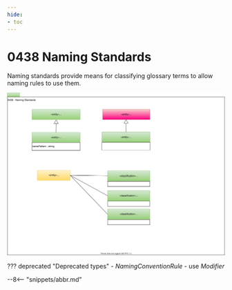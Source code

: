 ```yaml
---
hide:
- toc
---
```


<!-- SPDX-License-Identifier: CC-BY-4.0 -->
<!-- Copyright Contributors to the ODPi Egeria project. -->

# 0438 Naming Standards

Naming standards provide means for classifying glossary terms to allow naming rules to use them.

![UML](0438-Naming-Standards.svg)

??? deprecated "Deprecated types"
    - *NamingConventionRule* - use *Modifier*

--8<-- "snippets/abbr.md"
